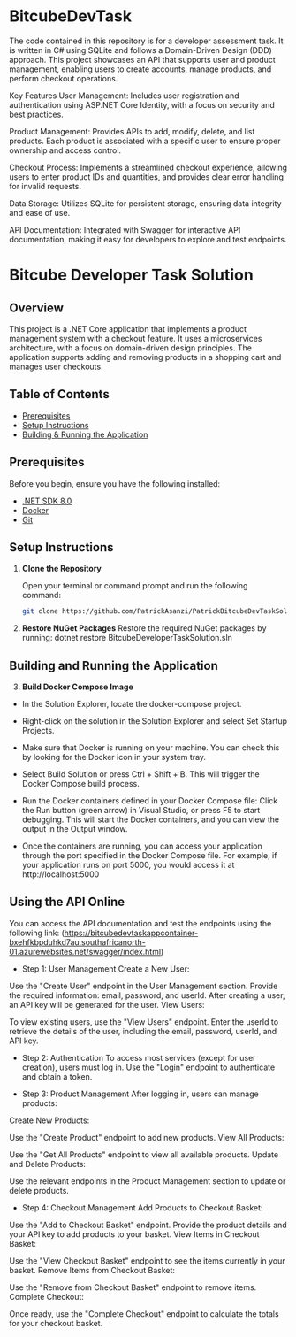 # BitcubeDevTask
The code contained in this repository is for a developer assessment task. It is written in C# using SQLite and follows a Domain-Driven Design (DDD) approach. This project showcases an API that supports user and product management, enabling users to create accounts, manage products, and perform checkout operations.

Key Features
User Management: Includes user registration and authentication using ASP.NET Core Identity, with a focus on security and best practices.

Product Management: Provides APIs to add, modify, delete, and list products. Each product is associated with a specific user to ensure proper ownership and access control.

Checkout Process: Implements a streamlined checkout experience, allowing users to enter product IDs and quantities, and provides clear error handling for invalid requests.

Data Storage: Utilizes SQLite for persistent storage, ensuring data integrity and ease of use.

API Documentation: Integrated with Swagger for interactive API documentation, making it easy for developers to explore and test endpoints.
# Bitcube Developer Task Solution

## Overview

This project is a .NET Core application that implements a product management system with a checkout feature. It uses a microservices architecture, with a focus on domain-driven design principles. The application supports adding and removing products in a shopping cart and manages user checkouts.

## Table of Contents

- [Prerequisites](#prerequisites)
- [Setup Instructions](#setup-instructions)
- [Building & Running the Application](#building-and-running-the-application)

## Prerequisites

Before you begin, ensure you have the following installed:

- [.NET SDK 8.0](https://dotnet.microsoft.com/download/dotnet/8.0)
- [Docker](https://www.docker.com/get-started)
- [Git](https://git-scm.com/)

## Setup Instructions

1. **Clone the Repository**

   Open your terminal or command prompt and run the following command:

   ```bash
   git clone https://github.com/PatrickAsanzi/PatrickBitcubeDevTaskSolution.git
   
2. **Restore NuGet Packages**
Restore the required NuGet packages by running:
dotnet restore BitcubeDeveloperTaskSolution.sln

## Building and Running the Application

3. **Build Docker Compose Image**

* In the Solution Explorer, locate the docker-compose project.

* Right-click on the solution in the Solution Explorer and select Set Startup Projects.

* Make sure that Docker is running on your machine. You can check this by looking for the Docker icon in your system tray.

* Select Build Solution or press Ctrl + Shift + B. This will trigger the Docker Compose build process.

* Run the Docker containers defined in your Docker Compose file:
Click the Run button (green arrow) in Visual Studio, or press F5 to start debugging.
This will start the Docker containers, and you can view the output in the Output window.

* Once the containers are running, you can access your application through the port specified in the Docker Compose file. For example, if your application runs on port 5000, you would access it at http://localhost:5000

## Using the API Online
You can access the API documentation and test the endpoints using the following link: 
(https://bitcubedevtaskappcontainer-bxehfkbpduhkd7au.southafricanorth-01.azurewebsites.net/swagger/index.html)

* Step 1: User Management
Create a New User:

Use the "Create User" endpoint in the User Management section.
Provide the required information: email, password, and userId.
After creating a user, an API key will be generated for the user.
View Users:

To view existing users, use the "View Users" endpoint.
Enter the userId to retrieve the details of the user, including the email, password, userId, and API key.

* Step 2: Authentication
To access most services (except for user creation), users must log in. Use the "Login" endpoint to authenticate and obtain a token.

* Step 3: Product Management
After logging in, users can manage products:

Create New Products:

Use the "Create Product" endpoint to add new products.
View All Products:

Use the "Get All Products" endpoint to view all available products.
Update and Delete Products:

Use the relevant endpoints in the Product Management section to update or delete products.

* Step 4: Checkout Management
Add Products to Checkout Basket:

Use the "Add to Checkout Basket" endpoint.
Provide the product details and your API key to add products to your basket.
View Items in Checkout Basket:

Use the "View Checkout Basket" endpoint to see the items currently in your basket.
Remove Items from Checkout Basket:

Use the "Remove from Checkout Basket" endpoint to remove items.
Complete Checkout:

Once ready, use the "Complete Checkout" endpoint to calculate the totals for your checkout basket.



